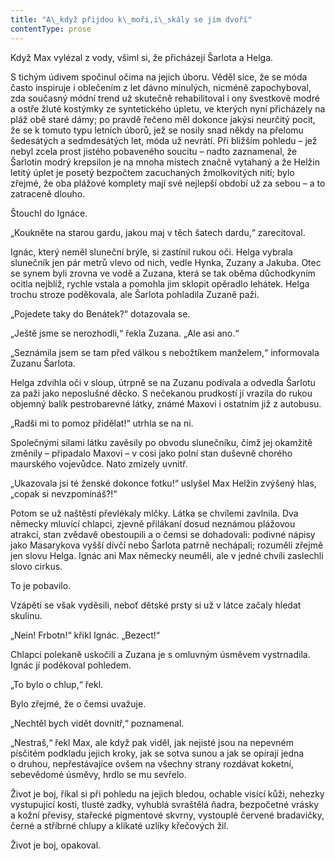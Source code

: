 ```yaml
---
title: "A\_když přijdou k\_moři,i\_skály se jim dvoří"
contentType: prose
---
```


Když Max vylézal z vody, všiml si, že přicházejí Šarlota a Helga.

S tichým údivem spočinul očima na jejich úboru. Věděl sice, že se móda často inspiruje i oblečením z let dávno minulých, nicméně zapochyboval, zda současný módní trend už skutečně rehabilitoval i ony švestkově modré a ostře žluté kostýmky ze syntetického úpletu, ve kterých nyní přicházely na pláž obě staré dámy; po pravdě řečeno měl dokonce jakýsi neurčitý pocit, že se k tomuto typu letních úborů, jež se nosily snad někdy na přelomu šedesátých a sedmdesátých let, móda už nevrátí. Při bližším pohledu – jež nebyl zcela prost jistého pobaveného soucitu – nadto zaznamenal, že Šarlotin modrý krepsilon je na mnoha místech značně vytahaný a že Helžin letitý úplet je posetý bezpočtem zacuchaných žmolkovitých nití; bylo zřejmé, že oba plážové komplety mají své nejlepší období už za sebou – a to zatraceně dlouho.

Štouchl do Ignáce.

„Koukněte na starou gardu, jakou maj v těch šatech dardu,“ zarecitoval.

Ignác, který neměl sluneční brýle, si zastínil rukou oči. Helga vybrala slunečník jen pár metrů vlevo od nich, vedle Hynka, Zuzany a Jakuba. Otec se synem byli zrovna ve vodě a Zuzana, která se tak oběma důchod­kyním ocitla nejblíž, rychle vstala a pomohla jim sklopit opěradlo lehátek. Helga trochu stroze poděkovala, ale Šarlota pohladila Zuzaně paži.

„Pojedete taky do Benátek?“ dotazovala se.

„Ještě jsme se nerozhodli,“ řekla Zuzana. „Ale asi ano.“

„Seznámila jsem se tam před válkou s nebožtíkem manželem,“ informovala Zuzanu Šarlota.

Helga zdvihla oči v sloup, útrpně se na Zuzanu podívala a odvedla Šarlotu za paži jako neposlušné děcko. S nečekanou prudkostí jí vrazila do rukou objemný balík pestrobarevné látky, známé Maxovi i ostatním již z autobusu.

„Radši mi to pomoz přidělat!“ utrhla se na ni.

Společnými silami látku zavěsily po obvodu slunečníku, čímž jej okamžitě změnily – připadalo Maxovi – v cosi jako polní stan duševně chorého maurského vojevůdce. Nato zmizely uvnitř.

„Ukazovala jsi té ženské dokonce fotku!“ uslyšel Max Helžin zvýšený hlas, „copak si nevzpomínáš?!“

Potom se už naštěstí převlékaly mlčky. Látka se chvílemi zavlnila. Dva německy mluvící chlapci, zjevně přilákaní dosud neznámou plážovou atrakcí, stan zvědavě obestoupili a o čemsi se dohadovali: podivné nápisy jako Masarykova vyšší dívčí nebo Šarlota patrně nechápali; rozuměli zřejmě jen slovu Helga. Ignác ani Max německy neuměli, ale v jedné chvíli zaslechli slovo cirkus.

To je pobavilo.

Vzápětí se však vyděsili, neboť dětské prsty si už v látce začaly hledat skulinu.

„Nein! Frbotn!“ křikl Ignác. „Bezect!“

Chlapci polekaně uskočili a Zuzana je s omluvným úsměvem vystrnadila. Ignác jí poděkoval pohledem.

„To bylo o chlup,“ řekl.

Bylo zřejmé, že o čemsi uvažuje.

„Nechtěl bych vidět dovnitř,“ poznamenal.

„Nestraš,“ řekl Max, ale když pak viděl, jak nejisté jsou na nepevném písčitém podkladu jejich kroky, jak se sotva sunou a jak se opírají jedna o druhou, nepřestávajíce ovšem na všechny strany rozdávat koketní, sebevědomé úsměvy, hrdlo se mu sevřelo.

Život je boj, říkal si při pohledu na jejich bledou, ochable visící kůži, nehezky vystupující kosti, tlusté zadky, vyhublá svraštělá ňadra, bezpo­četné vrásky a kožní převisy, stařecké pigmentové skvrny, vystouplé čer­vené bradavičky, černé a stříbrné chlupy a klikaté uzlíky křečových žil.

Život je boj, opakoval.
